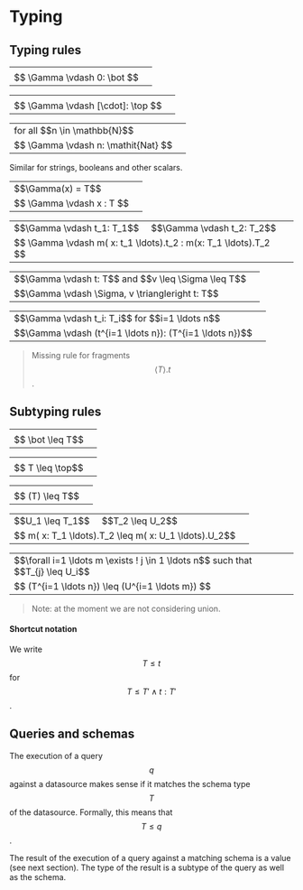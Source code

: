 # Typing

## Typing rules

<table class="deduction-tree">
    <tr>
        <td>
        </td>
        <td class="rulename" rowspan="2">
          <div class="rulename"></div>
        </td>
    </tr>
    <tr><td class="conc">
      $$ \Gamma \vdash 0: \bot $$
    </td></tr>
</table>

<table class="deduction-tree">
    <tr>
        <td>
        </td>
        <td class="rulename" rowspan="2">
          <div class="rulename"></div>
        </td>
    </tr>
    <tr><td class="conc">
      $$ \Gamma \vdash [\cdot]: \top $$
    </td></tr>
</table>

<table class="deduction-tree">
    <tr>
        <td>
        for all $$n \in \mathbb{N}$$
        </td>
        <td class="rulename" rowspan="2">
          <div class="rulename"></div>
        </td>
    </tr>
    <tr><td class="conc">
      $$ \Gamma \vdash  n: \mathit{Nat} $$
    </td></tr>
</table>

Similar for strings, booleans and other scalars.

<table class="deduction-tree">
    <tr>
        <td>
          $$\Gamma(x) = T$$
        </td>
        <td class="rulename" rowspan="2">
          <div class="rulename"></div>
        </td>
    </tr>
    <tr><td class="conc">
      $$ \Gamma \vdash  x : T $$
    </td></tr>
</table>

<table class="deduction-tree">
    <tr>
        <td>
          $$\Gamma \vdash t_1: T_1$$ &nbsp;&nbsp;&nbsp; $$\Gamma \vdash t_2: T_2$$
        </td>
        <td class="rulename" >
          <div class="rulename"></div>
        </td>
    </tr>
    <tr><td class="conc">
      $$ \Gamma \vdash  m( x: t_1 \ldots).t_2 : m(x: T_1 \ldots).T_2 $$
    </td></tr>
</table>

<table class="deduction-tree">
    <tr>
        <td>
        $$\Gamma \vdash t: T$$ and $$v \leq \Sigma \leq T$$
        </td>
        <td class="rulename" rowspan="2">
          <div class="rulename"></div>
        </td>
    </tr>
    <tr><td class="conc">
      $$\Gamma \vdash  \Sigma, v \triangleright t: T$$
    </td></tr>
</table>

<table class="deduction-tree">
    <tr>
        <td>
        $$\Gamma \vdash t_i: T_i$$ for $$i=1 \ldots n$$
        </td>
        <td class="rulename" rowspan="2">
          <div class="rulename"></div>
        </td>
    </tr>
    <tr><td class="conc">
      $$\Gamma \vdash  (t^{i=1 \ldots n}): (T^{i=1 \ldots n})$$
    </td></tr>
</table>

> Missing rule for fragments $$\langle T \rangle.t$$.

## Subtyping rules

<table class="deduction-tree">
    <tr>
        <td>
        </td>
        <td class="rulename" rowspan="2">
          <div class="rulename"></div>
        </td>
    </tr>
    <tr><td class="conc">
      $$ \bot \leq T$$
    </td></tr>
</table>

<table class="deduction-tree">
    <tr>
        <td>
        </td>
        <td class="rulename" rowspan="2">
          <div class="rulename"></div>
        </td>
    </tr>
    <tr><td class="conc">
      $$ T \leq \top$$
    </td></tr>
</table>

<table class="deduction-tree">
    <tr>
        <td>
        </td>
        <td class="rulename" rowspan="2">
          <div class="rulename"></div>
        </td>
    </tr>
    <tr><td class="conc">
      $$ (T) \leq T$$
    </td></tr>
</table>

<table class="deduction-tree">
    <tr>
        <td>
          $$U_1 \leq T_1$$ &nbsp;&nbsp;&nbsp; $$T_2 \leq U_2$$
        </td>
        <td class="rulename" rowspan="2">
          <div class="rulename"></div>
        </td>
    </tr>
    <tr><td class="conc">
      $$ m( x: T_1 \ldots).T_2 \leq m( x: U_1 \ldots).U_2$$
    </td></tr>
</table>

<table class="deduction-tree">
    <tr>
        <td>
         $$\forall i=1 \ldots m \exists ! j \in 1 \ldots n$$ such that $$T_{j} \leq U_i$$
        </td>
        <td class="rulename" rowspan="2">
          <div class="rulename"></div>
        </td>
    </tr>
    <tr><td class="conc">
      $$ (T^{i=1 \ldots n}) \leq (U^{i=1 \ldots m}) $$
    </td></tr>
</table>

> Note: at the moment we are not considering union.

#### Shortcut notation

We write $$T \leq t$$ for $$T \leq T' \wedge t:T'$$.

## Queries and schemas

The execution of a query $$q$$ against a datasource makes sense if it matches the schema type $$T$$ of the datasource. Formally, this means that $$T \leq q$$.

The result of the execution of a query against a matching schema is a value (see next section). The type of the result is a subtype of the query as well as the schema.

